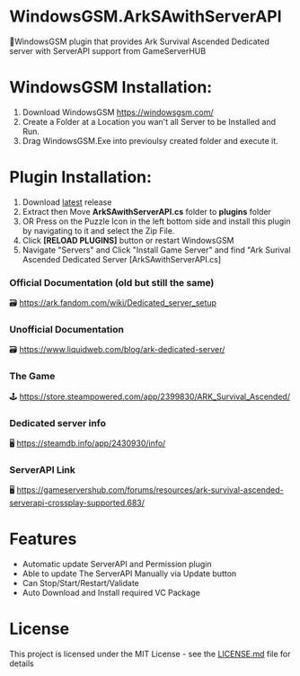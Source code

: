 # WindowsGSM.ArkSAwithServerAPI
🧩WindowsGSM plugin that provides Ark Survival Ascended Dedicated server with ServerAPI support from GameServerHUB


# WindowsGSM Installation: 
1. Download  WindowsGSM https://windowsgsm.com/ 
2. Create a Folder at a Location you wan't all Server to be Installed and Run.
4. Drag WindowsGSM.Exe into previoulsy created folder and execute it.

# Plugin Installation:
1. Download [latest](https://github.com/ohmcodes/WindowsGSM.ArkSAwithServerAPI/releases/latest) release
2. Extract then Move **ArkSAwithServerAPI.cs** folder to **plugins** folder
3. OR Press on the Puzzle Icon in the left bottom side and install this plugin by navigating to it and select the Zip File.
4. Click **[RELOAD PLUGINS]** button or restart WindowsGSM
5. Navigate "Servers" and Click "Install Game Server" and find "Ark Surival Ascended Dedicated Server [ArkSAwithServerAPI.cs]

### Official Documentation (old but still the same)
🗃️ https://ark.fandom.com/wiki/Dedicated_server_setup

### Unofficial Documentation
🗃️ https://www.liquidweb.com/blog/ark-dedicated-server/

### The Game
🕹️ https://store.steampowered.com/app/2399830/ARK_Survival_Ascended/

### Dedicated server info
🖥️ https://steamdb.info/app/2430930/info/

### ServerAPI Link
🖥️ https://gameservershub.com/forums/resources/ark-survival-ascended-serverapi-crossplay-supported.683/

# Features
- Automatic update ServerAPI and Permission plugin
- Able to update The ServerAPI Manually via Update button
- Can Stop/Start/Restart/Validate
- Auto Download and Install required VC Package

# License
This project is licensed under the MIT License - see the <a href="https://github.com/ohmcodes/WindowsGSM.ArkSAwithServerAPI/blob/main/LICENSE">LICENSE.md</a> file for details
